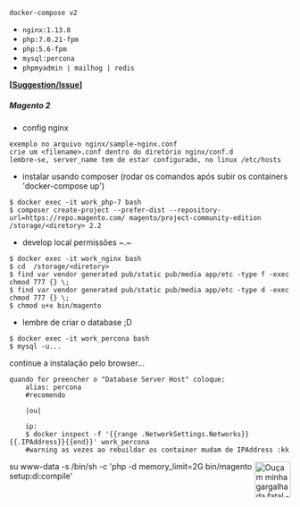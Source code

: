 ```
docker-compose v2
```
- `nginx:1.13.8`
- `php:7.0.21-fpm`
- `php:5.6-fpm`
- `mysql:percona`
- `phpmyadmin | mailhog | redis`

**[[Suggestion/Issue](https://github.com/kistters/DevOps-Php-MySQL-Tools/issues/new)]**

##### Magento 2

- config nginx
```
exemplo no arquivo nginx/sample-nginx.conf
crie um <filename>.conf dentro do diretório nginx/conf.d
lembre-se, server_name tem de estar configurado, no linux /etc/hosts
```
- instalar usando composer (rodar os comandos após subir os containers 'docker-compose up')
```
$ docker exec -it work_php-7 bash
$ composer create-project --prefer-dist --repository-url=https://repo.magento.com/ magento/project-community-edition /storage/<diretory> 2.2
```
- develop local permissões ~.~
```
$ docker exec -it work_nginx bash
$ cd  /storage/<diretory>
$ find var vendor generated pub/static pub/media app/etc -type f -exec chmod 777 {} \;
$ find var vendor generated pub/static pub/media app/etc -type d -exec chmod 777 {} \;
$ chmod u+x bin/magento
```
- lembre de criar o database ;D
```
$ docker exec -it work_percona bash
$ mysql -u...
```
continue a instalação pelo browser...
```
quando for preencher o "Database Server Host" coloque:
    alias: percona
    #recomendo
    
    |ou|
    
    ip: 
    $ docker inspect -f '{{range .NetworkSettings.Networks}}{{.IPAddress}}{{end}}' work_percona
    #warning as vezes ao rebuildar os container mudam de IPAddress :kk 
```

<img align="right" src="https://github.com/kistters/Magento2_DevOps/blob/master/.files/mau-mau.png" width="64" height="64" title="Ouçam minha gargalhada fatal - hihihahaha"/>


su www-data -s /bin/sh -c 'php -d memory_limit=2G bin/magento setup:di:compile'
